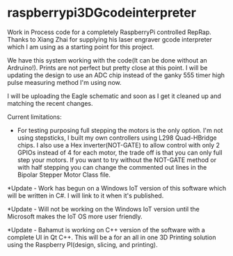# raspberrypi3DGcodeinterpreter
Work in Process code for a completely RaspberryPi controlled RepRap.  Thanks to Xiang Zhai for supplying his laser engraver gcode interpreter which I am using as a starting point for this project.

We have this system working with the code(It can be done without an Ardruino!).  Prints are not perfect but pretty close at this point. I will be updating the design to use an ADC chip instead of the ganky 555 timer high pulse measuring method I'm using now.

I will be uploading the Eagle schematic and soon as I get it cleaned up and matching the recent changes.

Current limitations:

- For testing purposing full stepping the motors is the only option. I'm not using stepsticks, I built my own controllers using L298 Quad-HBridge chips.  I also use a Hex inverter(NOT-GATE) to allow control with only 2 GPIOs instead of 4 for each motor, the trade off is that you can only full step your motors.  If you want to try without the NOT-GATE method or with half stepping you can change the commented out lines in the Bipolar Stepper Motor Class file.

*Update - Work has begun on a Windows IoT version of this software which will be written in C#.  I will link to it when it's published.

*Update - Will not be working on the Windows IoT version until the Microsoft makes the IoT OS more user friendly.

*Update - Bahamut is working on C++ version of the software with a complete UI in Qt C++.  This will be a for an all in one 3D Printing solution using the Raspberry PI(design, slicing, and printing).
